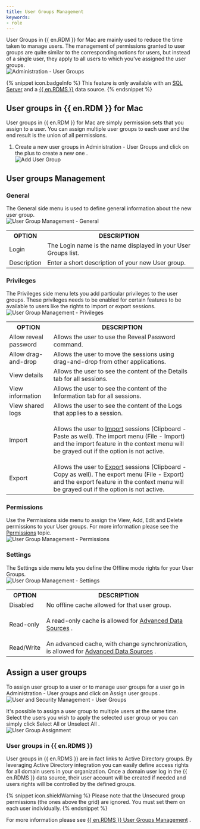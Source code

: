```yaml
---
title: User Groups Management
keywords:
- role
---
```

User Groups in {{ en.RDM }} for Mac are mainly used to reduce the time taken to manage users. The management of permissions granted to user groups are quite similar to the corresponding notions for users, but instead of a single user, they apply to all users to which you've assigned the user groups.  
![Administration - User Groups](/img/en/rdm/mac/clip10396.png) 

{% snippet icon.badgeInfo %} 
This feature is only available with an [SQL Server](/rdm/mac/data-sources/data-sources-types/advanced-data-sources/microsoft-sql-server/) and a [{{ en.RDMS }}](/rdm/mac/data-sources/data-sources-types/advanced-data-sources/server/) data source. 
{% endsnippet %}
 
## User groups in {{ en.RDM }} for Mac 

User groups in {{ en.RDM }} for Mac are simply permission sets that you assign to a user. You can assign multiple user groups to each user and the end result is the union of all permissions.  

1. Create a new user groups in Administration - User Groups and click on the plus to create a new one .  
![Add User Group](/img/en/rdm/mac/clip10397.png) 

## User groups Management 

### General 

The General side menu is used to define general information about the new user group.  
![User Group Management - General](/img/en/rdm/mac/clip10398.png) 

<table>
	<tr>
		<th>
OPTION 
		</th>
		<th>
DESCRIPTION 
		</th>
	</tr>
	<tr>
		<td>
Login 
		</td>
		<td>
The Login name is the name displayed in your User Groups list. 
		</td>
	</tr>
	<tr>
		<td>
Description 
		</td>
		<td>
Enter a short description of your new User group. 
		</td>
	</tr>
</table>

### Privileges 

The Privileges side menu lets you add particular privileges to the user groups. These privileges needs to be enabled for certain features to be available to users like the rights to import or export sessions.  
![User Group Management - Privileges](/img/en/rdm/mac/clip10399.png) 

<table>
	<tr>
		<th>
OPTION 
		</th>
		<th>
DESCRIPTION 
		</th>
	</tr>
	<tr>
		<td>
Allow reveal password 
		</td>
		<td>
Allows the user to use the Reveal Password command. 
		</td>
	</tr>
	<tr>
		<td>
Allow drag-and-drop 
		</td>
		<td>
Allows the user to move the sessions using drag-and-drop from other applications. 
		</td>
	</tr>
	<tr>
		<td>
View details 
		</td>
		<td>
Allows the user to see the content of the Details tab for all sessions. 
		</td>
	</tr>
	<tr>
		<td>
View information 
		</td>
		<td>
Allows the user to see the content of the Information tab for all sessions. 
		</td>
	</tr>
	<tr>
		<td>
View shared logs 
		</td>
		<td>
Allows the user to see the content of the Logs that applies to a session. 
		</td>
	</tr>
	<tr>
		<td>
Import 
		</td>
		<td>

Allows the user to [Import](/rdm/mac/commands/file/import/overview/) sessions (Clipboard - Paste as well). 
The import menu (File - Import) and the import feature in the context menu will be grayed out if the option is not active. 
		</td>
	</tr>
	<tr>
		<td>
Export 
		</td>
		<td>
Allows the user to [Export](/rdm/mac/commands/file/export/overview/) sessions (Clipboard - Copy as well). 
The export menu (File - Export) and the export feature in the context menu will be grayed out if the option is not active. 
		</td>
	</tr>
</table>

### Permissions 

Use the Permissions side menu to assign the View, Add, Edit and Delete permissions to your User groups. For more information please see the [Permissions](/rdm/mac/commands/administration/user-management/permissions/) topic.  
![User Group Management - Permissions](/img/en/rdm/mac/clip10400.png) 

### Settings 

The Settings side menu lets you define the Offline mode rights for your User Groups.  
![User Group Management - Settings](/img/en/rdm/mac/clip10403.png) 

<table>
	<tr>
		<th>
OPTION 
		</th>
		<th>
DESCRIPTION 
		</th>
	</tr>
	<tr>
		<td>
Disabled 
		</td>
		<td>
No offline cache allowed for that user group. 
		</td>
	</tr>
	<tr>
		<td>
Read-only 
		</td>
		<td>

A read-only cache is allowed for [Advanced Data Sources](/rdm/mac/data-sources/data-sources-types/advanced-data-sources/) . 
		</td>
	</tr>
	<tr>
		<td>
Read/Write 
		</td>
		<td>
An advanced cache, with change synchronization, is allowed for [Advanced Data Sources](/rdm/mac/data-sources/data-sources-types/advanced-data-sources/) . 
		</td>
	</tr>
</table>

## Assign a user groups 

To assign user group to a user or to manage user groups for a user go in Administration - User groups  and click on Assign user groups .  
![User and Security Management - User Groups](/img/en/rdm/mac/clip10404.png) 

It's possible to assign a user group to multiple users at the same time. Select the users you wish to apply the selected user group or you can simply click Select All or Unselect All .  
![User Group Assignment](/img/en/rdm/mac/clip10405.png) 

### User groups in {{ en.RDMS }} 

User groups in {{ en.RDMS }} are in fact links to Active Directory groups. By leveraging Active Directory integration you can easily define access rights for all domain users in your organization. Once a domain user log in the {{ en.RDMS }} data source, their user account will be created if needed and users rights will be controlled by the defined groups.  

{% snippet icon.shieldWarning %} 
Please note that the Unsecured group permissions (the ones above the grid) are ignored. You must set them on each user individually. 
{% endsnippet %}
 
For more information please see [{{ en.RDMS }} User Groups Management](/server/web-interface/administration/security-management/user-groups/) . 

